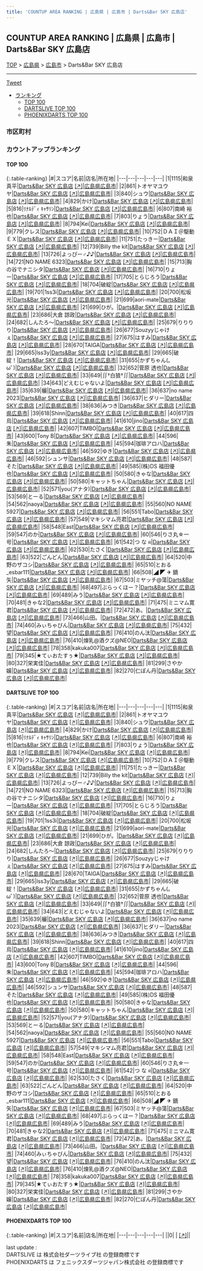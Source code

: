```yaml
---
title: 'COUNTUP AREA RANKING | 広島県 | 広島市 | Darts&Bar SKY 広島店'
---
```

## COUNTUP AREA RANKING | 広島県 | 広島市 | Darts&Bar SKY 広島店

[TOP](/darts/rank/) > [広島県](/darts/rank/広島県/) > [広島市](/darts/rank/広島県/広島市/) > Darts&Bar SKY 広島店

___

<a href="https://twitter.com/share?ref_src=twsrc%5Etfw" data-text="COUNTUP AREA RANKING | 広島県広島市Darts&Bar SKY 広島店" class="twitter-share-button" data-hashtags="DARTSLIVE,PHOENIXDARTS,darts,ダーツ" data-show-count="false">Tweet</a>

* [ランキング](#カウントアップランキング)
    * [TOP 100](#top-100)
    * [DARTSLIVE TOP 100](#dartslive-top-100)
    * [PHOENIXDARTS TOP 100](#phoenixdarts-top-100)

### 市区町村

<ul>

</ul>

### カウントアップランキング

#### TOP 100



{:.table-ranking}
|#|スコア|名前|店名|所在地|
|---|---|---|---|---|
|1|1115|<span class="rank-name-dl">和泉　真平</span>|<a href="/darts/rank/shops/67161a13ecf9bd140d9b047a20a7ba1e.html">Darts&Bar SKY 広島店</a> <a href="https://search.dartslive.com/jp/shop/67161a13ecf9bd140d9b047a20a7ba1e">[↗]</a>|<a href="/darts/rank/広島県/広島市">広島県広島市</a>|
|2|861|<span class="rank-name-dl">トオヤマユウヤ</span>|<a href="/darts/rank/shops/67161a13ecf9bd140d9b047a20a7ba1e.html">Darts&Bar SKY 広島店</a> <a href="https://search.dartslive.com/jp/shop/67161a13ecf9bd140d9b047a20a7ba1e">[↗]</a>|<a href="/darts/rank/広島県/広島市">広島県広島市</a>|
|3|840|<span class="rank-name-dl">シュウ</span>|<a href="/darts/rank/shops/67161a13ecf9bd140d9b047a20a7ba1e.html">Darts&Bar SKY 広島店</a> <a href="https://search.dartslive.com/jp/shop/67161a13ecf9bd140d9b047a20a7ba1e">[↗]</a>|<a href="/darts/rank/広島県/広島市">広島県広島市</a>|
|4|829|<span class="rank-name-dl">かけ</span>|<a href="/darts/rank/shops/67161a13ecf9bd140d9b047a20a7ba1e.html">Darts&Bar SKY 広島店</a> <a href="https://search.dartslive.com/jp/shop/67161a13ecf9bd140d9b047a20a7ba1e">[↗]</a>|<a href="/darts/rank/広島県/広島市">広島県広島市</a>|
|5|816|<span class="rank-name-dl">ﾘﾅﾙﾃﾞｨ ｷｬｻﾘﾝ</span>|<a href="/darts/rank/shops/67161a13ecf9bd140d9b047a20a7ba1e.html">Darts&Bar SKY 広島店</a> <a href="https://search.dartslive.com/jp/shop/67161a13ecf9bd140d9b047a20a7ba1e">[↗]</a>|<a href="/darts/rank/広島県/広島市">広島県広島市</a>|
|6|807|<span class="rank-name-dl">南崎 裕也</span>|<a href="/darts/rank/shops/67161a13ecf9bd140d9b047a20a7ba1e.html">Darts&Bar SKY 広島店</a> <a href="https://search.dartslive.com/jp/shop/67161a13ecf9bd140d9b047a20a7ba1e">[↗]</a>|<a href="/darts/rank/広島県/広島市">広島県広島市</a>|
|7|803|<span class="rank-name-dl">りょう</span>|<a href="/darts/rank/shops/67161a13ecf9bd140d9b047a20a7ba1e.html">Darts&Bar SKY 広島店</a> <a href="https://search.dartslive.com/jp/shop/67161a13ecf9bd140d9b047a20a7ba1e">[↗]</a>|<a href="/darts/rank/広島県/広島市">広島県広島市</a>|
|8|794|<span class="rank-name-dl">Kei</span>|<a href="/darts/rank/shops/67161a13ecf9bd140d9b047a20a7ba1e.html">Darts&Bar SKY 広島店</a> <a href="https://search.dartslive.com/jp/shop/67161a13ecf9bd140d9b047a20a7ba1e">[↗]</a>|<a href="/darts/rank/広島県/広島市">広島県広島市</a>|
|9|779|<span class="rank-name-dl">クレス</span>|<a href="/darts/rank/shops/67161a13ecf9bd140d9b047a20a7ba1e.html">Darts&Bar SKY 広島店</a> <a href="https://search.dartslive.com/jp/shop/67161a13ecf9bd140d9b047a20a7ba1e">[↗]</a>|<a href="/darts/rank/広島県/広島市">広島県広島市</a>|
|10|752|<span class="rank-name-dl">ＤＡＩ＠駆動ＥＸ</span>|<a href="/darts/rank/shops/67161a13ecf9bd140d9b047a20a7ba1e.html">Darts&Bar SKY 広島店</a> <a href="https://search.dartslive.com/jp/shop/67161a13ecf9bd140d9b047a20a7ba1e">[↗]</a>|<a href="/darts/rank/広島県/広島市">広島県広島市</a>|
|11|751|<span class="rank-name-dl">たっきー</span>|<a href="/darts/rank/shops/67161a13ecf9bd140d9b047a20a7ba1e.html">Darts&Bar SKY 広島店</a> <a href="https://search.dartslive.com/jp/shop/67161a13ecf9bd140d9b047a20a7ba1e">[↗]</a>|<a href="/darts/rank/広島県/広島市">広島県広島市</a>|
|12|739|<span class="rank-name-dl">Billy the kit</span>|<a href="/darts/rank/shops/67161a13ecf9bd140d9b047a20a7ba1e.html">Darts&Bar SKY 広島店</a> <a href="https://search.dartslive.com/jp/shop/67161a13ecf9bd140d9b047a20a7ba1e">[↗]</a>|<a href="/darts/rank/広島県/広島市">広島県広島市</a>|
|13|726|<span class="rank-name-dl">よっぴー♂♪♪</span>|<a href="/darts/rank/shops/67161a13ecf9bd140d9b047a20a7ba1e.html">Darts&Bar SKY 広島店</a> <a href="https://search.dartslive.com/jp/shop/67161a13ecf9bd140d9b047a20a7ba1e">[↗]</a>|<a href="/darts/rank/広島県/広島市">広島県広島市</a>|
|14|721|<span class="rank-name-dl">NO NAME 6323</span>|<a href="/darts/rank/shops/67161a13ecf9bd140d9b047a20a7ba1e.html">Darts&Bar SKY 広島店</a> <a href="https://search.dartslive.com/jp/shop/67161a13ecf9bd140d9b047a20a7ba1e">[↗]</a>|<a href="/darts/rank/広島県/広島市">広島県広島市</a>|
|15|713|<span class="rank-name-dl">胸の谷でナニシタ</span>|<a href="/darts/rank/shops/67161a13ecf9bd140d9b047a20a7ba1e.html">Darts&Bar SKY 広島店</a> <a href="https://search.dartslive.com/jp/shop/67161a13ecf9bd140d9b047a20a7ba1e">[↗]</a>|<a href="/darts/rank/広島県/広島市">広島県広島市</a>|
|16|710|<span class="rank-name-dl">りょー</span>|<a href="/darts/rank/shops/67161a13ecf9bd140d9b047a20a7ba1e.html">Darts&Bar SKY 広島店</a> <a href="https://search.dartslive.com/jp/shop/67161a13ecf9bd140d9b047a20a7ba1e">[↗]</a>|<a href="/darts/rank/広島県/広島市">広島県広島市</a>|
|17|705|<span class="rank-name-dl">とらじろう</span>|<a href="/darts/rank/shops/67161a13ecf9bd140d9b047a20a7ba1e.html">Darts&Bar SKY 広島店</a> <a href="https://search.dartslive.com/jp/shop/67161a13ecf9bd140d9b047a20a7ba1e">[↗]</a>|<a href="/darts/rank/広島県/広島市">広島県広島市</a>|
|18|704|<span class="rank-name-dl">破綻</span>|<a href="/darts/rank/shops/67161a13ecf9bd140d9b047a20a7ba1e.html">Darts&Bar SKY 広島店</a> <a href="https://search.dartslive.com/jp/shop/67161a13ecf9bd140d9b047a20a7ba1e">[↗]</a>|<a href="/darts/rank/広島県/広島市">広島県広島市</a>|
|19|701|<span class="rank-name-dl">1ss3i</span>|<a href="/darts/rank/shops/67161a13ecf9bd140d9b047a20a7ba1e.html">Darts&Bar SKY 広島店</a> <a href="https://search.dartslive.com/jp/shop/67161a13ecf9bd140d9b047a20a7ba1e">[↗]</a>|<a href="/darts/rank/広島県/広島市">広島県広島市</a>|
|20|700|<span class="rank-name-dl">松坂　光</span>|<a href="/darts/rank/shops/67161a13ecf9bd140d9b047a20a7ba1e.html">Darts&Bar SKY 広島店</a> <a href="https://search.dartslive.com/jp/shop/67161a13ecf9bd140d9b047a20a7ba1e">[↗]</a>|<a href="/darts/rank/広島県/広島市">広島県広島市</a>|
|21|699|<span class="rank-name-dl">aori-mate</span>|<a href="/darts/rank/shops/67161a13ecf9bd140d9b047a20a7ba1e.html">Darts&Bar SKY 広島店</a> <a href="https://search.dartslive.com/jp/shop/67161a13ecf9bd140d9b047a20a7ba1e">[↗]</a>|<a href="/darts/rank/広島県/広島市">広島県広島市</a>|
|21|699|<span class="rank-name-dl">ひが。</span>|<a href="/darts/rank/shops/67161a13ecf9bd140d9b047a20a7ba1e.html">Darts&Bar SKY 広島店</a> <a href="https://search.dartslive.com/jp/shop/67161a13ecf9bd140d9b047a20a7ba1e">[↗]</a>|<a href="/darts/rank/広島県/広島市">広島県広島市</a>|
|23|686|<span class="rank-name-dl">大倉 諒政</span>|<a href="/darts/rank/shops/67161a13ecf9bd140d9b047a20a7ba1e.html">Darts&Bar SKY 広島店</a> <a href="https://search.dartslive.com/jp/shop/67161a13ecf9bd140d9b047a20a7ba1e">[↗]</a>|<a href="/darts/rank/広島県/広島市">広島県広島市</a>|
|24|682|<span class="rank-name-dl">しんたろ〜</span>|<a href="/darts/rank/shops/67161a13ecf9bd140d9b047a20a7ba1e.html">Darts&Bar SKY 広島店</a> <a href="https://search.dartslive.com/jp/shop/67161a13ecf9bd140d9b047a20a7ba1e">[↗]</a>|<a href="/darts/rank/広島県/広島市">広島県広島市</a>|
|25|679|<span class="rank-name-dl">りりりり</span>|<a href="/darts/rank/shops/67161a13ecf9bd140d9b047a20a7ba1e.html">Darts&Bar SKY 広島店</a> <a href="https://search.dartslive.com/jp/shop/67161a13ecf9bd140d9b047a20a7ba1e">[↗]</a>|<a href="/darts/rank/広島県/広島市">広島県広島市</a>|
|26|677|<span class="rank-name-dl">Souzyyじゃけぇ</span>|<a href="/darts/rank/shops/67161a13ecf9bd140d9b047a20a7ba1e.html">Darts&Bar SKY 広島店</a> <a href="https://search.dartslive.com/jp/shop/67161a13ecf9bd140d9b047a20a7ba1e">[↗]</a>|<a href="/darts/rank/広島県/広島市">広島県広島市</a>|
|27|675|<span class="rank-name-dl">はすみ</span>|<a href="/darts/rank/shops/67161a13ecf9bd140d9b047a20a7ba1e.html">Darts&Bar SKY 広島店</a> <a href="https://search.dartslive.com/jp/shop/67161a13ecf9bd140d9b047a20a7ba1e">[↗]</a>|<a href="/darts/rank/広島県/広島市">広島県広島市</a>|
|28|670|<span class="rank-name-dl">TAIGA</span>|<a href="/darts/rank/shops/67161a13ecf9bd140d9b047a20a7ba1e.html">Darts&Bar SKY 広島店</a> <a href="https://search.dartslive.com/jp/shop/67161a13ecf9bd140d9b047a20a7ba1e">[↗]</a>|<a href="/darts/rank/広島県/広島市">広島県広島市</a>|
|29|665|<span class="rank-name-dl">Iss3y</span>|<a href="/darts/rank/shops/67161a13ecf9bd140d9b047a20a7ba1e.html">Darts&Bar SKY 広島店</a> <a href="https://search.dartslive.com/jp/shop/67161a13ecf9bd140d9b047a20a7ba1e">[↗]</a>|<a href="/darts/rank/広島県/広島市">広島県広島市</a>|
|29|665|<span class="rank-name-dl">破綻！</span>|<a href="/darts/rank/shops/67161a13ecf9bd140d9b047a20a7ba1e.html">Darts&Bar SKY 広島店</a> <a href="https://search.dartslive.com/jp/shop/67161a13ecf9bd140d9b047a20a7ba1e">[↗]</a>|<a href="/darts/rank/広島県/広島市">広島県広島市</a>|
|31|655|<span class="rank-name-dl">かずちゃん(｡ωﾟ)</span>|<a href="/darts/rank/shops/67161a13ecf9bd140d9b047a20a7ba1e.html">Darts&Bar SKY 広島店</a> <a href="https://search.dartslive.com/jp/shop/67161a13ecf9bd140d9b047a20a7ba1e">[↗]</a>|<a href="/darts/rank/広島県/広島市">広島県広島市</a>|
|32|652|<span class="rank-name-dl">菅原 透也</span>|<a href="/darts/rank/shops/67161a13ecf9bd140d9b047a20a7ba1e.html">Darts&Bar SKY 広島店</a> <a href="https://search.dartslive.com/jp/shop/67161a13ecf9bd140d9b047a20a7ba1e">[↗]</a>|<a href="/darts/rank/広島県/広島市">広島県広島市</a>|
|33|649|<span class="rank-name-dl">∬†白狼†∬</span>|<a href="/darts/rank/shops/67161a13ecf9bd140d9b047a20a7ba1e.html">Darts&Bar SKY 広島店</a> <a href="https://search.dartslive.com/jp/shop/67161a13ecf9bd140d9b047a20a7ba1e">[↗]</a>|<a href="/darts/rank/広島県/広島市">広島県広島市</a>|
|34|643|<span class="rank-name-dl">どえむじゃないよ</span>|<a href="/darts/rank/shops/67161a13ecf9bd140d9b047a20a7ba1e.html">Darts&Bar SKY 広島店</a> <a href="https://search.dartslive.com/jp/shop/67161a13ecf9bd140d9b047a20a7ba1e">[↗]</a>|<a href="/darts/rank/広島県/広島市">広島県広島市</a>|
|35|639|<span class="rank-name-dl">欐</span>|<a href="/darts/rank/shops/67161a13ecf9bd140d9b047a20a7ba1e.html">Darts&Bar SKY 広島店</a> <a href="https://search.dartslive.com/jp/shop/67161a13ecf9bd140d9b047a20a7ba1e">[↗]</a>|<a href="/darts/rank/広島県/広島市">広島県広島市</a>|
|36|637|<span class="rank-name-dl">no name 2023</span>|<a href="/darts/rank/shops/67161a13ecf9bd140d9b047a20a7ba1e.html">Darts&Bar SKY 広島店</a> <a href="https://search.dartslive.com/jp/shop/67161a13ecf9bd140d9b047a20a7ba1e">[↗]</a>|<a href="/darts/rank/広島県/広島市">広島県広島市</a>|
|36|637|<span class="rank-name-dl">ヒダリー</span>|<a href="/darts/rank/shops/67161a13ecf9bd140d9b047a20a7ba1e.html">Darts&Bar SKY 広島店</a> <a href="https://search.dartslive.com/jp/shop/67161a13ecf9bd140d9b047a20a7ba1e">[↗]</a>|<a href="/darts/rank/広島県/広島市">広島県広島市</a>|
|38|636|<span class="rank-name-dl">みつき</span>|<a href="/darts/rank/shops/67161a13ecf9bd140d9b047a20a7ba1e.html">Darts&Bar SKY 広島店</a> <a href="https://search.dartslive.com/jp/shop/67161a13ecf9bd140d9b047a20a7ba1e">[↗]</a>|<a href="/darts/rank/広島県/広島市">広島県広島市</a>|
|39|618|<span class="rank-name-dl">Shinn</span>|<a href="/darts/rank/shops/67161a13ecf9bd140d9b047a20a7ba1e.html">Darts&Bar SKY 広島店</a> <a href="https://search.dartslive.com/jp/shop/67161a13ecf9bd140d9b047a20a7ba1e">[↗]</a>|<a href="/darts/rank/広島県/広島市">広島県広島市</a>|
|40|617|<span class="rank-name-dl">四烏</span>|<a href="/darts/rank/shops/67161a13ecf9bd140d9b047a20a7ba1e.html">Darts&Bar SKY 広島店</a> <a href="https://search.dartslive.com/jp/shop/67161a13ecf9bd140d9b047a20a7ba1e">[↗]</a>|<a href="/darts/rank/広島県/広島市">広島県広島市</a>|
|41|610|<span class="rank-name-dl">jino</span>|<a href="/darts/rank/shops/67161a13ecf9bd140d9b047a20a7ba1e.html">Darts&Bar SKY 広島店</a> <a href="https://search.dartslive.com/jp/shop/67161a13ecf9bd140d9b047a20a7ba1e">[↗]</a>|<a href="/darts/rank/広島県/広島市">広島県広島市</a>|
|42|607|<span class="rank-name-dl">TIMBO</span>|<a href="/darts/rank/shops/67161a13ecf9bd140d9b047a20a7ba1e.html">Darts&Bar SKY 広島店</a> <a href="https://search.dartslive.com/jp/shop/67161a13ecf9bd140d9b047a20a7ba1e">[↗]</a>|<a href="/darts/rank/広島県/広島市">広島県広島市</a>|
|43|600|<span class="rank-name-dl">Tony B</span>|<a href="/darts/rank/shops/67161a13ecf9bd140d9b047a20a7ba1e.html">Darts&Bar SKY 広島店</a> <a href="https://search.dartslive.com/jp/shop/67161a13ecf9bd140d9b047a20a7ba1e">[↗]</a>|<a href="/darts/rank/広島県/広島市">広島県広島市</a>|
|44|596|<span class="rank-name-dl">朱</span>|<a href="/darts/rank/shops/67161a13ecf9bd140d9b047a20a7ba1e.html">Darts&Bar SKY 広島店</a> <a href="https://search.dartslive.com/jp/shop/67161a13ecf9bd140d9b047a20a7ba1e">[↗]</a>|<a href="/darts/rank/広島県/広島市">広島県広島市</a>|
|45|594|<span class="rank-name-dl">珈琲アロハ</span>|<a href="/darts/rank/shops/67161a13ecf9bd140d9b047a20a7ba1e.html">Darts&Bar SKY 広島店</a> <a href="https://search.dartslive.com/jp/shop/67161a13ecf9bd140d9b047a20a7ba1e">[↗]</a>|<a href="/darts/rank/広島県/広島市">広島県広島市</a>|
|46|592|<span class="rank-name-dl">ゆき</span>|<a href="/darts/rank/shops/67161a13ecf9bd140d9b047a20a7ba1e.html">Darts&Bar SKY 広島店</a> <a href="https://search.dartslive.com/jp/shop/67161a13ecf9bd140d9b047a20a7ba1e">[↗]</a>|<a href="/darts/rank/広島県/広島市">広島県広島市</a>|
|46|592|<span class="rank-name-dl">シュンサ</span>|<a href="/darts/rank/shops/67161a13ecf9bd140d9b047a20a7ba1e.html">Darts&Bar SKY 広島店</a> <a href="https://search.dartslive.com/jp/shop/67161a13ecf9bd140d9b047a20a7ba1e">[↗]</a>|<a href="/darts/rank/広島県/広島市">広島県広島市</a>|
|48|587|<span class="rank-name-dl">そた</span>|<a href="/darts/rank/shops/67161a13ecf9bd140d9b047a20a7ba1e.html">Darts&Bar SKY 広島店</a> <a href="https://search.dartslive.com/jp/shop/67161a13ecf9bd140d9b047a20a7ba1e">[↗]</a>|<a href="/darts/rank/広島県/広島市">広島県広島市</a>|
|49|585|<span class="rank-name-dl">(株)DS 福田優也</span>|<a href="/darts/rank/shops/67161a13ecf9bd140d9b047a20a7ba1e.html">Darts&Bar SKY 広島店</a> <a href="https://search.dartslive.com/jp/shop/67161a13ecf9bd140d9b047a20a7ba1e">[↗]</a>|<a href="/darts/rank/広島県/広島市">広島県広島市</a>|
|50|580|<span class="rank-name-dl">きゃな</span>|<a href="/darts/rank/shops/67161a13ecf9bd140d9b047a20a7ba1e.html">Darts&Bar SKY 広島店</a> <a href="https://search.dartslive.com/jp/shop/67161a13ecf9bd140d9b047a20a7ba1e">[↗]</a>|<a href="/darts/rank/広島県/広島市">広島県広島市</a>|
|50|580|<span class="rank-name-dl">キャットちゃん</span>|<a href="/darts/rank/shops/67161a13ecf9bd140d9b047a20a7ba1e.html">Darts&Bar SKY 広島店</a> <a href="https://search.dartslive.com/jp/shop/67161a13ecf9bd140d9b047a20a7ba1e">[↗]</a>|<a href="/darts/rank/広島県/広島市">広島県広島市</a>|
|52|571|<span class="rank-name-dl">you(アナタ)</span>|<a href="/darts/rank/shops/67161a13ecf9bd140d9b047a20a7ba1e.html">Darts&Bar SKY 広島店</a> <a href="https://search.dartslive.com/jp/shop/67161a13ecf9bd140d9b047a20a7ba1e">[↗]</a>|<a href="/darts/rank/広島県/広島市">広島県広島市</a>|
|53|569|<span class="rank-name-dl">とーる</span>|<a href="/darts/rank/shops/67161a13ecf9bd140d9b047a20a7ba1e.html">Darts&Bar SKY 広島店</a> <a href="https://search.dartslive.com/jp/shop/67161a13ecf9bd140d9b047a20a7ba1e">[↗]</a>|<a href="/darts/rank/広島県/広島市">広島県広島市</a>|
|54|562|<span class="rank-name-dl">naoya</span>|<a href="/darts/rank/shops/67161a13ecf9bd140d9b047a20a7ba1e.html">Darts&Bar SKY 広島店</a> <a href="https://search.dartslive.com/jp/shop/67161a13ecf9bd140d9b047a20a7ba1e">[↗]</a>|<a href="/darts/rank/広島県/広島市">広島県広島市</a>|
|55|560|<span class="rank-name-dl">NO NAME 5927</span>|<a href="/darts/rank/shops/67161a13ecf9bd140d9b047a20a7ba1e.html">Darts&Bar SKY 広島店</a> <a href="https://search.dartslive.com/jp/shop/67161a13ecf9bd140d9b047a20a7ba1e">[↗]</a>|<a href="/darts/rank/広島県/広島市">広島県広島市</a>|
|56|551|<span class="rank-name-dl">Tabo</span>|<a href="/darts/rank/shops/67161a13ecf9bd140d9b047a20a7ba1e.html">Darts&Bar SKY 広島店</a> <a href="https://search.dartslive.com/jp/shop/67161a13ecf9bd140d9b047a20a7ba1e">[↗]</a>|<a href="/darts/rank/広島県/広島市">広島県広島市</a>|
|57|549|<span class="rank-name-dl">マキシマム亮君</span>|<a href="/darts/rank/shops/67161a13ecf9bd140d9b047a20a7ba1e.html">Darts&Bar SKY 広島店</a> <a href="https://search.dartslive.com/jp/shop/67161a13ecf9bd140d9b047a20a7ba1e">[↗]</a>|<a href="/darts/rank/広島県/広島市">広島県広島市</a>|
|58|548|<span class="rank-name-dl">East</span>|<a href="/darts/rank/shops/67161a13ecf9bd140d9b047a20a7ba1e.html">Darts&Bar SKY 広島店</a> <a href="https://search.dartslive.com/jp/shop/67161a13ecf9bd140d9b047a20a7ba1e">[↗]</a>|<a href="/darts/rank/広島県/広島市">広島県広島市</a>|
|59|547|<span class="rank-name-dl">のか</span>|<a href="/darts/rank/shops/67161a13ecf9bd140d9b047a20a7ba1e.html">Darts&Bar SKY 広島店</a> <a href="https://search.dartslive.com/jp/shop/67161a13ecf9bd140d9b047a20a7ba1e">[↗]</a>|<a href="/darts/rank/広島県/広島市">広島県広島市</a>|
|60|546|<span class="rank-name-dl">りさ丸☆一号</span>|<a href="/darts/rank/shops/67161a13ecf9bd140d9b047a20a7ba1e.html">Darts&Bar SKY 広島店</a> <a href="https://search.dartslive.com/jp/shop/67161a13ecf9bd140d9b047a20a7ba1e">[↗]</a>|<a href="/darts/rank/広島県/広島市">広島県広島市</a>|
|61|542|<span class="rank-name-dl">つ な ฅ</span>|<a href="/darts/rank/shops/67161a13ecf9bd140d9b047a20a7ba1e.html">Darts&Bar SKY 広島店</a> <a href="https://search.dartslive.com/jp/shop/67161a13ecf9bd140d9b047a20a7ba1e">[↗]</a>|<a href="/darts/rank/広島県/広島市">広島県広島市</a>|
|62|530|<span class="rank-name-dl">たさく</span>|<a href="/darts/rank/shops/67161a13ecf9bd140d9b047a20a7ba1e.html">Darts&Bar SKY 広島店</a> <a href="https://search.dartslive.com/jp/shop/67161a13ecf9bd140d9b047a20a7ba1e">[↗]</a>|<a href="/darts/rank/広島県/広島市">広島県広島市</a>|
|63|522|<span class="rank-name-dl">ごんどん</span>|<a href="/darts/rank/shops/67161a13ecf9bd140d9b047a20a7ba1e.html">Darts&Bar SKY 広島店</a> <a href="https://search.dartslive.com/jp/shop/67161a13ecf9bd140d9b047a20a7ba1e">[↗]</a>|<a href="/darts/rank/広島県/広島市">広島県広島市</a>|
|64|520|<span class="rank-name-dl">中野のザコシ</span>|<a href="/darts/rank/shops/67161a13ecf9bd140d9b047a20a7ba1e.html">Darts&Bar SKY 広島店</a> <a href="https://search.dartslive.com/jp/shop/67161a13ecf9bd140d9b047a20a7ba1e">[↗]</a>|<a href="/darts/rank/広島県/広島市">広島県広島市</a>|
|65|510|<span class="rank-name-dl">とおる_esbar111</span>|<a href="/darts/rank/shops/67161a13ecf9bd140d9b047a20a7ba1e.html">Darts&Bar SKY 広島店</a> <a href="https://search.dartslive.com/jp/shop/67161a13ecf9bd140d9b047a20a7ba1e">[↗]</a>|<a href="/darts/rank/広島県/広島市">広島県広島市</a>|
|66|508|<span class="rank-name-dl">◢ ◤ ✈︎ 鏑矢</span>|<a href="/darts/rank/shops/67161a13ecf9bd140d9b047a20a7ba1e.html">Darts&Bar SKY 広島店</a> <a href="https://search.dartslive.com/jp/shop/67161a13ecf9bd140d9b047a20a7ba1e">[↗]</a>|<a href="/darts/rank/広島県/広島市">広島県広島市</a>|
|67|503|<span class="rank-name-dl">ミヤッチ@蕩</span>|<a href="/darts/rank/shops/67161a13ecf9bd140d9b047a20a7ba1e.html">Darts&Bar SKY 広島店</a> <a href="https://search.dartslive.com/jp/shop/67161a13ecf9bd140d9b047a20a7ba1e">[↗]</a>|<a href="/darts/rank/広島県/広島市">広島県広島市</a>|
|68|497|<span class="rank-name-dl">ぶらっくほー？</span>|<a href="/darts/rank/shops/67161a13ecf9bd140d9b047a20a7ba1e.html">Darts&Bar SKY 広島店</a> <a href="https://search.dartslive.com/jp/shop/67161a13ecf9bd140d9b047a20a7ba1e">[↗]</a>|<a href="/darts/rank/広島県/広島市">広島県広島市</a>|
|69|489|<span class="rank-name-dl">みう</span>|<a href="/darts/rank/shops/67161a13ecf9bd140d9b047a20a7ba1e.html">Darts&Bar SKY 広島店</a> <a href="https://search.dartslive.com/jp/shop/67161a13ecf9bd140d9b047a20a7ba1e">[↗]</a>|<a href="/darts/rank/広島県/広島市">広島県広島市</a>|
|70|481|<span class="rank-name-dl">きゃな2</span>|<a href="/darts/rank/shops/67161a13ecf9bd140d9b047a20a7ba1e.html">Darts&Bar SKY 広島店</a> <a href="https://search.dartslive.com/jp/shop/67161a13ecf9bd140d9b047a20a7ba1e">[↗]</a>|<a href="/darts/rank/広島県/広島市">広島県広島市</a>|
|71|475|<span class="rank-name-dl">ミニマム寛君</span>|<a href="/darts/rank/shops/67161a13ecf9bd140d9b047a20a7ba1e.html">Darts&Bar SKY 広島店</a> <a href="https://search.dartslive.com/jp/shop/67161a13ecf9bd140d9b047a20a7ba1e">[↗]</a>|<a href="/darts/rank/広島県/広島市">広島県広島市</a>|
|72|472|<span class="rank-name-dl">あ。</span>|<a href="/darts/rank/shops/67161a13ecf9bd140d9b047a20a7ba1e.html">Darts&Bar SKY 広島店</a> <a href="https://search.dartslive.com/jp/shop/67161a13ecf9bd140d9b047a20a7ba1e">[↗]</a>|<a href="/darts/rank/広島県/広島市">広島県広島市</a>|
|73|466|<span class="rank-name-dl">山田。</span>|<a href="/darts/rank/shops/67161a13ecf9bd140d9b047a20a7ba1e.html">Darts&Bar SKY 広島店</a> <a href="https://search.dartslive.com/jp/shop/67161a13ecf9bd140d9b047a20a7ba1e">[↗]</a>|<a href="/darts/rank/広島県/広島市">広島県広島市</a>|
|74|460|<span class="rank-name-dl">みぃちゃびん</span>|<a href="/darts/rank/shops/67161a13ecf9bd140d9b047a20a7ba1e.html">Darts&Bar SKY 広島店</a> <a href="https://search.dartslive.com/jp/shop/67161a13ecf9bd140d9b047a20a7ba1e">[↗]</a>|<a href="/darts/rank/広島県/広島市">広島県広島市</a>|
|75|432|<span class="rank-name-dl">望</span>|<a href="/darts/rank/shops/67161a13ecf9bd140d9b047a20a7ba1e.html">Darts&Bar SKY 広島店</a> <a href="https://search.dartslive.com/jp/shop/67161a13ecf9bd140d9b047a20a7ba1e">[↗]</a>|<a href="/darts/rank/広島県/広島市">広島県広島市</a>|
|76|410|<span class="rank-name-dl">のん汰</span>|<a href="/darts/rank/shops/67161a13ecf9bd140d9b047a20a7ba1e.html">Darts&Bar SKY 広島店</a> <a href="https://search.dartslive.com/jp/shop/67161a13ecf9bd140d9b047a20a7ba1e">[↗]</a>|<a href="/darts/rank/広島県/広島市">広島県広島市</a>|
|76|410|<span class="rank-name-dl">煉乳@酒クズ@NEO</span>|<a href="/darts/rank/shops/67161a13ecf9bd140d9b047a20a7ba1e.html">Darts&Bar SKY 広島店</a> <a href="https://search.dartslive.com/jp/shop/67161a13ecf9bd140d9b047a20a7ba1e">[↗]</a>|<a href="/darts/rank/広島県/広島市">広島県広島市</a>|
|78|358|<span class="rank-name-dl">kakuka007</span>|<a href="/darts/rank/shops/67161a13ecf9bd140d9b047a20a7ba1e.html">Darts&Bar SKY 広島店</a> <a href="https://search.dartslive.com/jp/shop/67161a13ecf9bd140d9b047a20a7ba1e">[↗]</a>|<a href="/darts/rank/広島県/広島市">広島県広島市</a>|
|79|345|<span class="rank-name-dl">★てぃおたすぅ★</span>|<a href="/darts/rank/shops/67161a13ecf9bd140d9b047a20a7ba1e.html">Darts&Bar SKY 広島店</a> <a href="https://search.dartslive.com/jp/shop/67161a13ecf9bd140d9b047a20a7ba1e">[↗]</a>|<a href="/darts/rank/広島県/広島市">広島県広島市</a>|
|80|327|<span class="rank-name-dl">栄実佳</span>|<a href="/darts/rank/shops/67161a13ecf9bd140d9b047a20a7ba1e.html">Darts&Bar SKY 広島店</a> <a href="https://search.dartslive.com/jp/shop/67161a13ecf9bd140d9b047a20a7ba1e">[↗]</a>|<a href="/darts/rank/広島県/広島市">広島県広島市</a>|
|81|299|<span class="rank-name-dl">さやか嬢</span>|<a href="/darts/rank/shops/67161a13ecf9bd140d9b047a20a7ba1e.html">Darts&Bar SKY 広島店</a> <a href="https://search.dartslive.com/jp/shop/67161a13ecf9bd140d9b047a20a7ba1e">[↗]</a>|<a href="/darts/rank/広島県/広島市">広島県広島市</a>|
|82|270|<span class="rank-name-dl">仁ぽん丹</span>|<a href="/darts/rank/shops/67161a13ecf9bd140d9b047a20a7ba1e.html">Darts&Bar SKY 広島店</a> <a href="https://search.dartslive.com/jp/shop/67161a13ecf9bd140d9b047a20a7ba1e">[↗]</a>|<a href="/darts/rank/広島県/広島市">広島県広島市</a>|


#### DARTSLIVE TOP 100



{:.table-ranking}
|#|スコア|名前|店名|所在地|
|---|---|---|---|---|
|1|1115|<span class="rank-name-dl">和泉　真平</span>|<a href="/darts/rank/shops/67161a13ecf9bd140d9b047a20a7ba1e.html">Darts&Bar SKY 広島店</a> <a href="https://search.dartslive.com/jp/shop/67161a13ecf9bd140d9b047a20a7ba1e">[↗]</a>|<a href="/darts/rank/広島県/広島市">広島県広島市</a>|
|2|861|<span class="rank-name-dl">トオヤマユウヤ</span>|<a href="/darts/rank/shops/67161a13ecf9bd140d9b047a20a7ba1e.html">Darts&Bar SKY 広島店</a> <a href="https://search.dartslive.com/jp/shop/67161a13ecf9bd140d9b047a20a7ba1e">[↗]</a>|<a href="/darts/rank/広島県/広島市">広島県広島市</a>|
|3|840|<span class="rank-name-dl">シュウ</span>|<a href="/darts/rank/shops/67161a13ecf9bd140d9b047a20a7ba1e.html">Darts&Bar SKY 広島店</a> <a href="https://search.dartslive.com/jp/shop/67161a13ecf9bd140d9b047a20a7ba1e">[↗]</a>|<a href="/darts/rank/広島県/広島市">広島県広島市</a>|
|4|829|<span class="rank-name-dl">かけ</span>|<a href="/darts/rank/shops/67161a13ecf9bd140d9b047a20a7ba1e.html">Darts&Bar SKY 広島店</a> <a href="https://search.dartslive.com/jp/shop/67161a13ecf9bd140d9b047a20a7ba1e">[↗]</a>|<a href="/darts/rank/広島県/広島市">広島県広島市</a>|
|5|816|<span class="rank-name-dl">ﾘﾅﾙﾃﾞｨ ｷｬｻﾘﾝ</span>|<a href="/darts/rank/shops/67161a13ecf9bd140d9b047a20a7ba1e.html">Darts&Bar SKY 広島店</a> <a href="https://search.dartslive.com/jp/shop/67161a13ecf9bd140d9b047a20a7ba1e">[↗]</a>|<a href="/darts/rank/広島県/広島市">広島県広島市</a>|
|6|807|<span class="rank-name-dl">南崎 裕也</span>|<a href="/darts/rank/shops/67161a13ecf9bd140d9b047a20a7ba1e.html">Darts&Bar SKY 広島店</a> <a href="https://search.dartslive.com/jp/shop/67161a13ecf9bd140d9b047a20a7ba1e">[↗]</a>|<a href="/darts/rank/広島県/広島市">広島県広島市</a>|
|7|803|<span class="rank-name-dl">りょう</span>|<a href="/darts/rank/shops/67161a13ecf9bd140d9b047a20a7ba1e.html">Darts&Bar SKY 広島店</a> <a href="https://search.dartslive.com/jp/shop/67161a13ecf9bd140d9b047a20a7ba1e">[↗]</a>|<a href="/darts/rank/広島県/広島市">広島県広島市</a>|
|8|794|<span class="rank-name-dl">Kei</span>|<a href="/darts/rank/shops/67161a13ecf9bd140d9b047a20a7ba1e.html">Darts&Bar SKY 広島店</a> <a href="https://search.dartslive.com/jp/shop/67161a13ecf9bd140d9b047a20a7ba1e">[↗]</a>|<a href="/darts/rank/広島県/広島市">広島県広島市</a>|
|9|779|<span class="rank-name-dl">クレス</span>|<a href="/darts/rank/shops/67161a13ecf9bd140d9b047a20a7ba1e.html">Darts&Bar SKY 広島店</a> <a href="https://search.dartslive.com/jp/shop/67161a13ecf9bd140d9b047a20a7ba1e">[↗]</a>|<a href="/darts/rank/広島県/広島市">広島県広島市</a>|
|10|752|<span class="rank-name-dl">ＤＡＩ＠駆動ＥＸ</span>|<a href="/darts/rank/shops/67161a13ecf9bd140d9b047a20a7ba1e.html">Darts&Bar SKY 広島店</a> <a href="https://search.dartslive.com/jp/shop/67161a13ecf9bd140d9b047a20a7ba1e">[↗]</a>|<a href="/darts/rank/広島県/広島市">広島県広島市</a>|
|11|751|<span class="rank-name-dl">たっきー</span>|<a href="/darts/rank/shops/67161a13ecf9bd140d9b047a20a7ba1e.html">Darts&Bar SKY 広島店</a> <a href="https://search.dartslive.com/jp/shop/67161a13ecf9bd140d9b047a20a7ba1e">[↗]</a>|<a href="/darts/rank/広島県/広島市">広島県広島市</a>|
|12|739|<span class="rank-name-dl">Billy the kit</span>|<a href="/darts/rank/shops/67161a13ecf9bd140d9b047a20a7ba1e.html">Darts&Bar SKY 広島店</a> <a href="https://search.dartslive.com/jp/shop/67161a13ecf9bd140d9b047a20a7ba1e">[↗]</a>|<a href="/darts/rank/広島県/広島市">広島県広島市</a>|
|13|726|<span class="rank-name-dl">よっぴー♂♪♪</span>|<a href="/darts/rank/shops/67161a13ecf9bd140d9b047a20a7ba1e.html">Darts&Bar SKY 広島店</a> <a href="https://search.dartslive.com/jp/shop/67161a13ecf9bd140d9b047a20a7ba1e">[↗]</a>|<a href="/darts/rank/広島県/広島市">広島県広島市</a>|
|14|721|<span class="rank-name-dl">NO NAME 6323</span>|<a href="/darts/rank/shops/67161a13ecf9bd140d9b047a20a7ba1e.html">Darts&Bar SKY 広島店</a> <a href="https://search.dartslive.com/jp/shop/67161a13ecf9bd140d9b047a20a7ba1e">[↗]</a>|<a href="/darts/rank/広島県/広島市">広島県広島市</a>|
|15|713|<span class="rank-name-dl">胸の谷でナニシタ</span>|<a href="/darts/rank/shops/67161a13ecf9bd140d9b047a20a7ba1e.html">Darts&Bar SKY 広島店</a> <a href="https://search.dartslive.com/jp/shop/67161a13ecf9bd140d9b047a20a7ba1e">[↗]</a>|<a href="/darts/rank/広島県/広島市">広島県広島市</a>|
|16|710|<span class="rank-name-dl">りょー</span>|<a href="/darts/rank/shops/67161a13ecf9bd140d9b047a20a7ba1e.html">Darts&Bar SKY 広島店</a> <a href="https://search.dartslive.com/jp/shop/67161a13ecf9bd140d9b047a20a7ba1e">[↗]</a>|<a href="/darts/rank/広島県/広島市">広島県広島市</a>|
|17|705|<span class="rank-name-dl">とらじろう</span>|<a href="/darts/rank/shops/67161a13ecf9bd140d9b047a20a7ba1e.html">Darts&Bar SKY 広島店</a> <a href="https://search.dartslive.com/jp/shop/67161a13ecf9bd140d9b047a20a7ba1e">[↗]</a>|<a href="/darts/rank/広島県/広島市">広島県広島市</a>|
|18|704|<span class="rank-name-dl">破綻</span>|<a href="/darts/rank/shops/67161a13ecf9bd140d9b047a20a7ba1e.html">Darts&Bar SKY 広島店</a> <a href="https://search.dartslive.com/jp/shop/67161a13ecf9bd140d9b047a20a7ba1e">[↗]</a>|<a href="/darts/rank/広島県/広島市">広島県広島市</a>|
|19|701|<span class="rank-name-dl">1ss3i</span>|<a href="/darts/rank/shops/67161a13ecf9bd140d9b047a20a7ba1e.html">Darts&Bar SKY 広島店</a> <a href="https://search.dartslive.com/jp/shop/67161a13ecf9bd140d9b047a20a7ba1e">[↗]</a>|<a href="/darts/rank/広島県/広島市">広島県広島市</a>|
|20|700|<span class="rank-name-dl">松坂　光</span>|<a href="/darts/rank/shops/67161a13ecf9bd140d9b047a20a7ba1e.html">Darts&Bar SKY 広島店</a> <a href="https://search.dartslive.com/jp/shop/67161a13ecf9bd140d9b047a20a7ba1e">[↗]</a>|<a href="/darts/rank/広島県/広島市">広島県広島市</a>|
|21|699|<span class="rank-name-dl">aori-mate</span>|<a href="/darts/rank/shops/67161a13ecf9bd140d9b047a20a7ba1e.html">Darts&Bar SKY 広島店</a> <a href="https://search.dartslive.com/jp/shop/67161a13ecf9bd140d9b047a20a7ba1e">[↗]</a>|<a href="/darts/rank/広島県/広島市">広島県広島市</a>|
|21|699|<span class="rank-name-dl">ひが。</span>|<a href="/darts/rank/shops/67161a13ecf9bd140d9b047a20a7ba1e.html">Darts&Bar SKY 広島店</a> <a href="https://search.dartslive.com/jp/shop/67161a13ecf9bd140d9b047a20a7ba1e">[↗]</a>|<a href="/darts/rank/広島県/広島市">広島県広島市</a>|
|23|686|<span class="rank-name-dl">大倉 諒政</span>|<a href="/darts/rank/shops/67161a13ecf9bd140d9b047a20a7ba1e.html">Darts&Bar SKY 広島店</a> <a href="https://search.dartslive.com/jp/shop/67161a13ecf9bd140d9b047a20a7ba1e">[↗]</a>|<a href="/darts/rank/広島県/広島市">広島県広島市</a>|
|24|682|<span class="rank-name-dl">しんたろ〜</span>|<a href="/darts/rank/shops/67161a13ecf9bd140d9b047a20a7ba1e.html">Darts&Bar SKY 広島店</a> <a href="https://search.dartslive.com/jp/shop/67161a13ecf9bd140d9b047a20a7ba1e">[↗]</a>|<a href="/darts/rank/広島県/広島市">広島県広島市</a>|
|25|679|<span class="rank-name-dl">りりりり</span>|<a href="/darts/rank/shops/67161a13ecf9bd140d9b047a20a7ba1e.html">Darts&Bar SKY 広島店</a> <a href="https://search.dartslive.com/jp/shop/67161a13ecf9bd140d9b047a20a7ba1e">[↗]</a>|<a href="/darts/rank/広島県/広島市">広島県広島市</a>|
|26|677|<span class="rank-name-dl">Souzyyじゃけぇ</span>|<a href="/darts/rank/shops/67161a13ecf9bd140d9b047a20a7ba1e.html">Darts&Bar SKY 広島店</a> <a href="https://search.dartslive.com/jp/shop/67161a13ecf9bd140d9b047a20a7ba1e">[↗]</a>|<a href="/darts/rank/広島県/広島市">広島県広島市</a>|
|27|675|<span class="rank-name-dl">はすみ</span>|<a href="/darts/rank/shops/67161a13ecf9bd140d9b047a20a7ba1e.html">Darts&Bar SKY 広島店</a> <a href="https://search.dartslive.com/jp/shop/67161a13ecf9bd140d9b047a20a7ba1e">[↗]</a>|<a href="/darts/rank/広島県/広島市">広島県広島市</a>|
|28|670|<span class="rank-name-dl">TAIGA</span>|<a href="/darts/rank/shops/67161a13ecf9bd140d9b047a20a7ba1e.html">Darts&Bar SKY 広島店</a> <a href="https://search.dartslive.com/jp/shop/67161a13ecf9bd140d9b047a20a7ba1e">[↗]</a>|<a href="/darts/rank/広島県/広島市">広島県広島市</a>|
|29|665|<span class="rank-name-dl">Iss3y</span>|<a href="/darts/rank/shops/67161a13ecf9bd140d9b047a20a7ba1e.html">Darts&Bar SKY 広島店</a> <a href="https://search.dartslive.com/jp/shop/67161a13ecf9bd140d9b047a20a7ba1e">[↗]</a>|<a href="/darts/rank/広島県/広島市">広島県広島市</a>|
|29|665|<span class="rank-name-dl">破綻！</span>|<a href="/darts/rank/shops/67161a13ecf9bd140d9b047a20a7ba1e.html">Darts&Bar SKY 広島店</a> <a href="https://search.dartslive.com/jp/shop/67161a13ecf9bd140d9b047a20a7ba1e">[↗]</a>|<a href="/darts/rank/広島県/広島市">広島県広島市</a>|
|31|655|<span class="rank-name-dl">かずちゃん(｡ωﾟ)</span>|<a href="/darts/rank/shops/67161a13ecf9bd140d9b047a20a7ba1e.html">Darts&Bar SKY 広島店</a> <a href="https://search.dartslive.com/jp/shop/67161a13ecf9bd140d9b047a20a7ba1e">[↗]</a>|<a href="/darts/rank/広島県/広島市">広島県広島市</a>|
|32|652|<span class="rank-name-dl">菅原 透也</span>|<a href="/darts/rank/shops/67161a13ecf9bd140d9b047a20a7ba1e.html">Darts&Bar SKY 広島店</a> <a href="https://search.dartslive.com/jp/shop/67161a13ecf9bd140d9b047a20a7ba1e">[↗]</a>|<a href="/darts/rank/広島県/広島市">広島県広島市</a>|
|33|649|<span class="rank-name-dl">∬†白狼†∬</span>|<a href="/darts/rank/shops/67161a13ecf9bd140d9b047a20a7ba1e.html">Darts&Bar SKY 広島店</a> <a href="https://search.dartslive.com/jp/shop/67161a13ecf9bd140d9b047a20a7ba1e">[↗]</a>|<a href="/darts/rank/広島県/広島市">広島県広島市</a>|
|34|643|<span class="rank-name-dl">どえむじゃないよ</span>|<a href="/darts/rank/shops/67161a13ecf9bd140d9b047a20a7ba1e.html">Darts&Bar SKY 広島店</a> <a href="https://search.dartslive.com/jp/shop/67161a13ecf9bd140d9b047a20a7ba1e">[↗]</a>|<a href="/darts/rank/広島県/広島市">広島県広島市</a>|
|35|639|<span class="rank-name-dl">欐</span>|<a href="/darts/rank/shops/67161a13ecf9bd140d9b047a20a7ba1e.html">Darts&Bar SKY 広島店</a> <a href="https://search.dartslive.com/jp/shop/67161a13ecf9bd140d9b047a20a7ba1e">[↗]</a>|<a href="/darts/rank/広島県/広島市">広島県広島市</a>|
|36|637|<span class="rank-name-dl">no name 2023</span>|<a href="/darts/rank/shops/67161a13ecf9bd140d9b047a20a7ba1e.html">Darts&Bar SKY 広島店</a> <a href="https://search.dartslive.com/jp/shop/67161a13ecf9bd140d9b047a20a7ba1e">[↗]</a>|<a href="/darts/rank/広島県/広島市">広島県広島市</a>|
|36|637|<span class="rank-name-dl">ヒダリー</span>|<a href="/darts/rank/shops/67161a13ecf9bd140d9b047a20a7ba1e.html">Darts&Bar SKY 広島店</a> <a href="https://search.dartslive.com/jp/shop/67161a13ecf9bd140d9b047a20a7ba1e">[↗]</a>|<a href="/darts/rank/広島県/広島市">広島県広島市</a>|
|38|636|<span class="rank-name-dl">みつき</span>|<a href="/darts/rank/shops/67161a13ecf9bd140d9b047a20a7ba1e.html">Darts&Bar SKY 広島店</a> <a href="https://search.dartslive.com/jp/shop/67161a13ecf9bd140d9b047a20a7ba1e">[↗]</a>|<a href="/darts/rank/広島県/広島市">広島県広島市</a>|
|39|618|<span class="rank-name-dl">Shinn</span>|<a href="/darts/rank/shops/67161a13ecf9bd140d9b047a20a7ba1e.html">Darts&Bar SKY 広島店</a> <a href="https://search.dartslive.com/jp/shop/67161a13ecf9bd140d9b047a20a7ba1e">[↗]</a>|<a href="/darts/rank/広島県/広島市">広島県広島市</a>|
|40|617|<span class="rank-name-dl">四烏</span>|<a href="/darts/rank/shops/67161a13ecf9bd140d9b047a20a7ba1e.html">Darts&Bar SKY 広島店</a> <a href="https://search.dartslive.com/jp/shop/67161a13ecf9bd140d9b047a20a7ba1e">[↗]</a>|<a href="/darts/rank/広島県/広島市">広島県広島市</a>|
|41|610|<span class="rank-name-dl">jino</span>|<a href="/darts/rank/shops/67161a13ecf9bd140d9b047a20a7ba1e.html">Darts&Bar SKY 広島店</a> <a href="https://search.dartslive.com/jp/shop/67161a13ecf9bd140d9b047a20a7ba1e">[↗]</a>|<a href="/darts/rank/広島県/広島市">広島県広島市</a>|
|42|607|<span class="rank-name-dl">TIMBO</span>|<a href="/darts/rank/shops/67161a13ecf9bd140d9b047a20a7ba1e.html">Darts&Bar SKY 広島店</a> <a href="https://search.dartslive.com/jp/shop/67161a13ecf9bd140d9b047a20a7ba1e">[↗]</a>|<a href="/darts/rank/広島県/広島市">広島県広島市</a>|
|43|600|<span class="rank-name-dl">Tony B</span>|<a href="/darts/rank/shops/67161a13ecf9bd140d9b047a20a7ba1e.html">Darts&Bar SKY 広島店</a> <a href="https://search.dartslive.com/jp/shop/67161a13ecf9bd140d9b047a20a7ba1e">[↗]</a>|<a href="/darts/rank/広島県/広島市">広島県広島市</a>|
|44|596|<span class="rank-name-dl">朱</span>|<a href="/darts/rank/shops/67161a13ecf9bd140d9b047a20a7ba1e.html">Darts&Bar SKY 広島店</a> <a href="https://search.dartslive.com/jp/shop/67161a13ecf9bd140d9b047a20a7ba1e">[↗]</a>|<a href="/darts/rank/広島県/広島市">広島県広島市</a>|
|45|594|<span class="rank-name-dl">珈琲アロハ</span>|<a href="/darts/rank/shops/67161a13ecf9bd140d9b047a20a7ba1e.html">Darts&Bar SKY 広島店</a> <a href="https://search.dartslive.com/jp/shop/67161a13ecf9bd140d9b047a20a7ba1e">[↗]</a>|<a href="/darts/rank/広島県/広島市">広島県広島市</a>|
|46|592|<span class="rank-name-dl">ゆき</span>|<a href="/darts/rank/shops/67161a13ecf9bd140d9b047a20a7ba1e.html">Darts&Bar SKY 広島店</a> <a href="https://search.dartslive.com/jp/shop/67161a13ecf9bd140d9b047a20a7ba1e">[↗]</a>|<a href="/darts/rank/広島県/広島市">広島県広島市</a>|
|46|592|<span class="rank-name-dl">シュンサ</span>|<a href="/darts/rank/shops/67161a13ecf9bd140d9b047a20a7ba1e.html">Darts&Bar SKY 広島店</a> <a href="https://search.dartslive.com/jp/shop/67161a13ecf9bd140d9b047a20a7ba1e">[↗]</a>|<a href="/darts/rank/広島県/広島市">広島県広島市</a>|
|48|587|<span class="rank-name-dl">そた</span>|<a href="/darts/rank/shops/67161a13ecf9bd140d9b047a20a7ba1e.html">Darts&Bar SKY 広島店</a> <a href="https://search.dartslive.com/jp/shop/67161a13ecf9bd140d9b047a20a7ba1e">[↗]</a>|<a href="/darts/rank/広島県/広島市">広島県広島市</a>|
|49|585|<span class="rank-name-dl">(株)DS 福田優也</span>|<a href="/darts/rank/shops/67161a13ecf9bd140d9b047a20a7ba1e.html">Darts&Bar SKY 広島店</a> <a href="https://search.dartslive.com/jp/shop/67161a13ecf9bd140d9b047a20a7ba1e">[↗]</a>|<a href="/darts/rank/広島県/広島市">広島県広島市</a>|
|50|580|<span class="rank-name-dl">きゃな</span>|<a href="/darts/rank/shops/67161a13ecf9bd140d9b047a20a7ba1e.html">Darts&Bar SKY 広島店</a> <a href="https://search.dartslive.com/jp/shop/67161a13ecf9bd140d9b047a20a7ba1e">[↗]</a>|<a href="/darts/rank/広島県/広島市">広島県広島市</a>|
|50|580|<span class="rank-name-dl">キャットちゃん</span>|<a href="/darts/rank/shops/67161a13ecf9bd140d9b047a20a7ba1e.html">Darts&Bar SKY 広島店</a> <a href="https://search.dartslive.com/jp/shop/67161a13ecf9bd140d9b047a20a7ba1e">[↗]</a>|<a href="/darts/rank/広島県/広島市">広島県広島市</a>|
|52|571|<span class="rank-name-dl">you(アナタ)</span>|<a href="/darts/rank/shops/67161a13ecf9bd140d9b047a20a7ba1e.html">Darts&Bar SKY 広島店</a> <a href="https://search.dartslive.com/jp/shop/67161a13ecf9bd140d9b047a20a7ba1e">[↗]</a>|<a href="/darts/rank/広島県/広島市">広島県広島市</a>|
|53|569|<span class="rank-name-dl">とーる</span>|<a href="/darts/rank/shops/67161a13ecf9bd140d9b047a20a7ba1e.html">Darts&Bar SKY 広島店</a> <a href="https://search.dartslive.com/jp/shop/67161a13ecf9bd140d9b047a20a7ba1e">[↗]</a>|<a href="/darts/rank/広島県/広島市">広島県広島市</a>|
|54|562|<span class="rank-name-dl">naoya</span>|<a href="/darts/rank/shops/67161a13ecf9bd140d9b047a20a7ba1e.html">Darts&Bar SKY 広島店</a> <a href="https://search.dartslive.com/jp/shop/67161a13ecf9bd140d9b047a20a7ba1e">[↗]</a>|<a href="/darts/rank/広島県/広島市">広島県広島市</a>|
|55|560|<span class="rank-name-dl">NO NAME 5927</span>|<a href="/darts/rank/shops/67161a13ecf9bd140d9b047a20a7ba1e.html">Darts&Bar SKY 広島店</a> <a href="https://search.dartslive.com/jp/shop/67161a13ecf9bd140d9b047a20a7ba1e">[↗]</a>|<a href="/darts/rank/広島県/広島市">広島県広島市</a>|
|56|551|<span class="rank-name-dl">Tabo</span>|<a href="/darts/rank/shops/67161a13ecf9bd140d9b047a20a7ba1e.html">Darts&Bar SKY 広島店</a> <a href="https://search.dartslive.com/jp/shop/67161a13ecf9bd140d9b047a20a7ba1e">[↗]</a>|<a href="/darts/rank/広島県/広島市">広島県広島市</a>|
|57|549|<span class="rank-name-dl">マキシマム亮君</span>|<a href="/darts/rank/shops/67161a13ecf9bd140d9b047a20a7ba1e.html">Darts&Bar SKY 広島店</a> <a href="https://search.dartslive.com/jp/shop/67161a13ecf9bd140d9b047a20a7ba1e">[↗]</a>|<a href="/darts/rank/広島県/広島市">広島県広島市</a>|
|58|548|<span class="rank-name-dl">East</span>|<a href="/darts/rank/shops/67161a13ecf9bd140d9b047a20a7ba1e.html">Darts&Bar SKY 広島店</a> <a href="https://search.dartslive.com/jp/shop/67161a13ecf9bd140d9b047a20a7ba1e">[↗]</a>|<a href="/darts/rank/広島県/広島市">広島県広島市</a>|
|59|547|<span class="rank-name-dl">のか</span>|<a href="/darts/rank/shops/67161a13ecf9bd140d9b047a20a7ba1e.html">Darts&Bar SKY 広島店</a> <a href="https://search.dartslive.com/jp/shop/67161a13ecf9bd140d9b047a20a7ba1e">[↗]</a>|<a href="/darts/rank/広島県/広島市">広島県広島市</a>|
|60|546|<span class="rank-name-dl">りさ丸☆一号</span>|<a href="/darts/rank/shops/67161a13ecf9bd140d9b047a20a7ba1e.html">Darts&Bar SKY 広島店</a> <a href="https://search.dartslive.com/jp/shop/67161a13ecf9bd140d9b047a20a7ba1e">[↗]</a>|<a href="/darts/rank/広島県/広島市">広島県広島市</a>|
|61|542|<span class="rank-name-dl">つ な ฅ</span>|<a href="/darts/rank/shops/67161a13ecf9bd140d9b047a20a7ba1e.html">Darts&Bar SKY 広島店</a> <a href="https://search.dartslive.com/jp/shop/67161a13ecf9bd140d9b047a20a7ba1e">[↗]</a>|<a href="/darts/rank/広島県/広島市">広島県広島市</a>|
|62|530|<span class="rank-name-dl">たさく</span>|<a href="/darts/rank/shops/67161a13ecf9bd140d9b047a20a7ba1e.html">Darts&Bar SKY 広島店</a> <a href="https://search.dartslive.com/jp/shop/67161a13ecf9bd140d9b047a20a7ba1e">[↗]</a>|<a href="/darts/rank/広島県/広島市">広島県広島市</a>|
|63|522|<span class="rank-name-dl">ごんどん</span>|<a href="/darts/rank/shops/67161a13ecf9bd140d9b047a20a7ba1e.html">Darts&Bar SKY 広島店</a> <a href="https://search.dartslive.com/jp/shop/67161a13ecf9bd140d9b047a20a7ba1e">[↗]</a>|<a href="/darts/rank/広島県/広島市">広島県広島市</a>|
|64|520|<span class="rank-name-dl">中野のザコシ</span>|<a href="/darts/rank/shops/67161a13ecf9bd140d9b047a20a7ba1e.html">Darts&Bar SKY 広島店</a> <a href="https://search.dartslive.com/jp/shop/67161a13ecf9bd140d9b047a20a7ba1e">[↗]</a>|<a href="/darts/rank/広島県/広島市">広島県広島市</a>|
|65|510|<span class="rank-name-dl">とおる_esbar111</span>|<a href="/darts/rank/shops/67161a13ecf9bd140d9b047a20a7ba1e.html">Darts&Bar SKY 広島店</a> <a href="https://search.dartslive.com/jp/shop/67161a13ecf9bd140d9b047a20a7ba1e">[↗]</a>|<a href="/darts/rank/広島県/広島市">広島県広島市</a>|
|66|508|<span class="rank-name-dl">◢ ◤ ✈︎ 鏑矢</span>|<a href="/darts/rank/shops/67161a13ecf9bd140d9b047a20a7ba1e.html">Darts&Bar SKY 広島店</a> <a href="https://search.dartslive.com/jp/shop/67161a13ecf9bd140d9b047a20a7ba1e">[↗]</a>|<a href="/darts/rank/広島県/広島市">広島県広島市</a>|
|67|503|<span class="rank-name-dl">ミヤッチ@蕩</span>|<a href="/darts/rank/shops/67161a13ecf9bd140d9b047a20a7ba1e.html">Darts&Bar SKY 広島店</a> <a href="https://search.dartslive.com/jp/shop/67161a13ecf9bd140d9b047a20a7ba1e">[↗]</a>|<a href="/darts/rank/広島県/広島市">広島県広島市</a>|
|68|497|<span class="rank-name-dl">ぶらっくほー？</span>|<a href="/darts/rank/shops/67161a13ecf9bd140d9b047a20a7ba1e.html">Darts&Bar SKY 広島店</a> <a href="https://search.dartslive.com/jp/shop/67161a13ecf9bd140d9b047a20a7ba1e">[↗]</a>|<a href="/darts/rank/広島県/広島市">広島県広島市</a>|
|69|489|<span class="rank-name-dl">みう</span>|<a href="/darts/rank/shops/67161a13ecf9bd140d9b047a20a7ba1e.html">Darts&Bar SKY 広島店</a> <a href="https://search.dartslive.com/jp/shop/67161a13ecf9bd140d9b047a20a7ba1e">[↗]</a>|<a href="/darts/rank/広島県/広島市">広島県広島市</a>|
|70|481|<span class="rank-name-dl">きゃな2</span>|<a href="/darts/rank/shops/67161a13ecf9bd140d9b047a20a7ba1e.html">Darts&Bar SKY 広島店</a> <a href="https://search.dartslive.com/jp/shop/67161a13ecf9bd140d9b047a20a7ba1e">[↗]</a>|<a href="/darts/rank/広島県/広島市">広島県広島市</a>|
|71|475|<span class="rank-name-dl">ミニマム寛君</span>|<a href="/darts/rank/shops/67161a13ecf9bd140d9b047a20a7ba1e.html">Darts&Bar SKY 広島店</a> <a href="https://search.dartslive.com/jp/shop/67161a13ecf9bd140d9b047a20a7ba1e">[↗]</a>|<a href="/darts/rank/広島県/広島市">広島県広島市</a>|
|72|472|<span class="rank-name-dl">あ。</span>|<a href="/darts/rank/shops/67161a13ecf9bd140d9b047a20a7ba1e.html">Darts&Bar SKY 広島店</a> <a href="https://search.dartslive.com/jp/shop/67161a13ecf9bd140d9b047a20a7ba1e">[↗]</a>|<a href="/darts/rank/広島県/広島市">広島県広島市</a>|
|73|466|<span class="rank-name-dl">山田。</span>|<a href="/darts/rank/shops/67161a13ecf9bd140d9b047a20a7ba1e.html">Darts&Bar SKY 広島店</a> <a href="https://search.dartslive.com/jp/shop/67161a13ecf9bd140d9b047a20a7ba1e">[↗]</a>|<a href="/darts/rank/広島県/広島市">広島県広島市</a>|
|74|460|<span class="rank-name-dl">みぃちゃびん</span>|<a href="/darts/rank/shops/67161a13ecf9bd140d9b047a20a7ba1e.html">Darts&Bar SKY 広島店</a> <a href="https://search.dartslive.com/jp/shop/67161a13ecf9bd140d9b047a20a7ba1e">[↗]</a>|<a href="/darts/rank/広島県/広島市">広島県広島市</a>|
|75|432|<span class="rank-name-dl">望</span>|<a href="/darts/rank/shops/67161a13ecf9bd140d9b047a20a7ba1e.html">Darts&Bar SKY 広島店</a> <a href="https://search.dartslive.com/jp/shop/67161a13ecf9bd140d9b047a20a7ba1e">[↗]</a>|<a href="/darts/rank/広島県/広島市">広島県広島市</a>|
|76|410|<span class="rank-name-dl">のん汰</span>|<a href="/darts/rank/shops/67161a13ecf9bd140d9b047a20a7ba1e.html">Darts&Bar SKY 広島店</a> <a href="https://search.dartslive.com/jp/shop/67161a13ecf9bd140d9b047a20a7ba1e">[↗]</a>|<a href="/darts/rank/広島県/広島市">広島県広島市</a>|
|76|410|<span class="rank-name-dl">煉乳@酒クズ@NEO</span>|<a href="/darts/rank/shops/67161a13ecf9bd140d9b047a20a7ba1e.html">Darts&Bar SKY 広島店</a> <a href="https://search.dartslive.com/jp/shop/67161a13ecf9bd140d9b047a20a7ba1e">[↗]</a>|<a href="/darts/rank/広島県/広島市">広島県広島市</a>|
|78|358|<span class="rank-name-dl">kakuka007</span>|<a href="/darts/rank/shops/67161a13ecf9bd140d9b047a20a7ba1e.html">Darts&Bar SKY 広島店</a> <a href="https://search.dartslive.com/jp/shop/67161a13ecf9bd140d9b047a20a7ba1e">[↗]</a>|<a href="/darts/rank/広島県/広島市">広島県広島市</a>|
|79|345|<span class="rank-name-dl">★てぃおたすぅ★</span>|<a href="/darts/rank/shops/67161a13ecf9bd140d9b047a20a7ba1e.html">Darts&Bar SKY 広島店</a> <a href="https://search.dartslive.com/jp/shop/67161a13ecf9bd140d9b047a20a7ba1e">[↗]</a>|<a href="/darts/rank/広島県/広島市">広島県広島市</a>|
|80|327|<span class="rank-name-dl">栄実佳</span>|<a href="/darts/rank/shops/67161a13ecf9bd140d9b047a20a7ba1e.html">Darts&Bar SKY 広島店</a> <a href="https://search.dartslive.com/jp/shop/67161a13ecf9bd140d9b047a20a7ba1e">[↗]</a>|<a href="/darts/rank/広島県/広島市">広島県広島市</a>|
|81|299|<span class="rank-name-dl">さやか嬢</span>|<a href="/darts/rank/shops/67161a13ecf9bd140d9b047a20a7ba1e.html">Darts&Bar SKY 広島店</a> <a href="https://search.dartslive.com/jp/shop/67161a13ecf9bd140d9b047a20a7ba1e">[↗]</a>|<a href="/darts/rank/広島県/広島市">広島県広島市</a>|
|82|270|<span class="rank-name-dl">仁ぽん丹</span>|<a href="/darts/rank/shops/67161a13ecf9bd140d9b047a20a7ba1e.html">Darts&Bar SKY 広島店</a> <a href="https://search.dartslive.com/jp/shop/67161a13ecf9bd140d9b047a20a7ba1e">[↗]</a>|<a href="/darts/rank/広島県/広島市">広島県広島市</a>|


#### PHOENIXDARTS TOP 100



{:.table-ranking}
|#|スコア|名前|店名|所在地|
|---|---|---|---|---|
||0|<span class="rank-name-dl"> </span>|<a href="/darts/rank/shops/.html"></a> <a href="">[↗]</a>|<a href="/darts/rank//"></a>|


<div class="footer border-top border-gray-light mt-5 pt-3 text-right text-gray">
    last update : <span style="font-weight: italic" id="foot_last_modified"></span><br />
    DARTSLIVE は 株式会社ダーツライブ社 の登録商標です<br />
    PHOENIXDARTS は フェニックスダーツジャパン株式会社 の登録商標です<br />
</div>

<script src="https://cdnjs.cloudflare.com/ajax/libs/jquery.tablesorter/2.31.3/js/jquery.tablesorter.min.js" integrity="sha512-qzgd5cYSZcosqpzpn7zF2ZId8f/8CHmFKZ8j7mU4OUXTNRd5g+ZHBPsgKEwoqxCtdQvExE5LprwwPAgoicguNg==" crossorigin="anonymous" referrerpolicy="no-referrer"></script>
<link rel="stylesheet" href="https://cdnjs.cloudflare.com/ajax/libs/jquery.tablesorter/2.31.3/css/theme.default.min.css" integrity="sha512-wghhOJkjQX0Lh3NSWvNKeZ0ZpNn+SPVXX1Qyc9OCaogADktxrBiBdKGDoqVUOyhStvMBmJQ8ZdMHiR3wuEq8+w==" crossorigin="anonymous" referrerpolicy="no-referrer" />
<script>
$(function() {
    $(".table-ranking").tablesorter({sortList:[[0, 0]]});
    $("#foot_last_modified").text(formatDate(new Date(document.lastModified), 'yyyy-MM-dd HH:mm:ss'));
});
</script>

<script async src="https://platform.twitter.com/widgets.js" charset="utf-8"></script>
